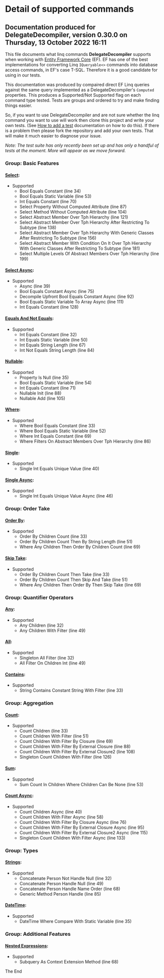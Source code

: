 Detail of supported commands
============
## Documentation produced for DelegateDecompiler, version 0.30.0 on Thursday, 13 October 2022 16:11

This file documents what linq commands **DelegateDecompiler** supports when
working with [Entity Framework Core](https://docs.microsoft.com/en-us/ef/core/) (EF).
EF has one of the best implementations for converting Linq `IQueryable<>` commands into database
access commands, in EF's case T-SQL. Therefore it is a good candidate for using in our tests.

This documentation was produced by compaired direct EF Linq queries against the same query implemented
as a DelegateDecompiler's `Computed` properties. This produces a Supported/Not Supported flag
on each command type tested. Tests are groups and ordered to try and make finding things
easier.

So, if you want to use DelegateDecompiler and are not sure whether the linq command
you want to use will work then clone this project and write your own tests.
(See [How to add a test](HowToAddMoreTests.md) documentation on how to do this). 
If there is a problem then please fork the repository and add your own tests. 
That will make it much easier to diagnose your issue.

*Note: The test suite has only recently been set up and has only a handful of tests at the moment.
More will appear as we move forward.*


### Group: Basic Features
#### [Select](../TestGroup05BasicFeatures/Test01Select.cs):
- Supported
  * Bool Equals Constant (line 34)
  * Bool Equals Static Variable (line 53)
  * Int Equals Constant (line 70)
  * Select Property Without Computed Attribute (line 87)
  * Select Method Without Computed Attribute (line 104)
  * Select Abstract Member Over Tph Hierarchy (line 121)
  * Select Abstract Member Over Tph Hierarchy After Restricting To Subtype (line 138)
  * Select Abstract Member Over Tph Hierarchy With Generic Classes After Restricting To Subtype (line 156)
  * Select Abstract Member With Condition On It Over Tph Hierarchy With Generic Classes After Restricting To Subtype (line 181)
  * Select Multiple Levels Of Abstract Members Over Tph Hierarchy (line 199)

#### [Select Async](../TestGroup05BasicFeatures/Test02SelectAsync.cs):
- Supported
  * Async (line 39)
  * Bool Equals Constant Async (line 75)
  * Decompile Upfront Bool Equals Constant Async (line 92)
  * Bool Equals Static Variable To Array Async (line 111)
  * Int Equals Constant (line 128)

#### [Equals And Not Equals](../TestGroup05BasicFeatures/Test03EqualsAndNotEquals.cs):
- Supported
  * Int Equals Constant (line 32)
  * Int Equals Static Variable (line 50)
  * Int Equals String Length (line 67)
  * Int Not Equals String Length (line 84)

#### [Nullable](../TestGroup05BasicFeatures/Test04Nullable.cs):
- Supported
  * Property Is Null (line 35)
  * Bool Equals Static Variable (line 54)
  * Int Equals Constant (line 71)
  * Nullable Init (line 88)
  * Nullable Add (line 105)

#### [Where](../TestGroup05BasicFeatures/Test05Where.cs):
- Supported
  * Where Bool Equals Constant (line 33)
  * Where Bool Equals Static Variable (line 52)
  * Where Int Equals Constant (line 69)
  * Where Filters On Abstract Members Over Tph Hierarchy (line 86)

#### [Single](../TestGroup05BasicFeatures/Test10Single.cs):
- Supported
  * Single Int Equals Unique Value (line 40)

#### [Single Async](../TestGroup05BasicFeatures/Test11SingleAsync.cs):
- Supported
  * Single Int Equals Unique Value Async (line 46)


### Group: Order Take
#### [Order By](../TestGroup10OrderTake/Test01OrderBy.cs):
- Supported
  * Order By Children Count (line 33)
  * Order By Children Count Then By String Length (line 51)
  * Where Any Children Then Order By Children Count (line 69)

#### [Skip Take](../TestGroup10OrderTake/Test02SkipTake.cs):
- Supported
  * Order By Children Count Then Take (line 33)
  * Order By Children Count Then Skip And Take (line 51)
  * Where Any Children Then Order By Then Skip Take (line 69)


### Group: Quantifier Operators
#### [Any](../TestGroup12QuantifierOperators/Test01Any.cs):
- Supported
  * Any Children (line 32)
  * Any Children With Filter (line 49)

#### [All](../TestGroup12QuantifierOperators/Test02All.cs):
- Supported
  * Singleton All Filter (line 32)
  * All Filter On Children Int (line 49)

#### [Contains](../TestGroup12QuantifierOperators/Test03Contains.cs):
- Supported
  * String Contains Constant String With Filter (line 33)


### Group: Aggregation
#### [Count](../TestGroup15Aggregation/Test01Count.cs):
- Supported
  * Count Children (line 33)
  * Count Children With Filter (line 51)
  * Count Children With Filter By Closure (line 69)
  * Count Children With Filter By External Closure (line 88)
  * Count Children With Filter By External Closure2 (line 108)
  * Singleton Count Children With Filter (line 126)

#### [Sum](../TestGroup15Aggregation/Test02Sum.cs):
- Supported
  * Sum Count In Children Where Children Can Be None (line 53)

#### [Count Async](../TestGroup15Aggregation/Test03CountAsync.cs):
- Supported
  * Count Children Async (line 40)
  * Count Children With Filter Async (line 58)
  * Count Children With Filter By Closure Async (line 76)
  * Count Children With Filter By External Closure Async (line 95)
  * Count Children With Filter By External Closure2 Async (line 115)
  * Singleton Count Children With Filter Async (line 133)


### Group: Types
#### [Strings](../TestGroup50Types/Test01Strings.cs):
- Supported
  * Concatenate Person Not Handle Null (line 32)
  * Concatenate Person Handle Null (line 49)
  * Concatenate Person Handle Name Order (line 68)
  * Generic Method Person Handle (line 85)

#### [DateTime](../TestGroup50Types/Test05DateTime.cs):
- Supported
  * DateTime Where Compare With Static Variable (line 35)


### Group: Additional Features
#### [Nested Expressions](../TestGroup90AdditionalFeatures/Test01NestedExpressions.cs):
- Supported
  * Subquery As Context Extension Method (line 68)



The End

